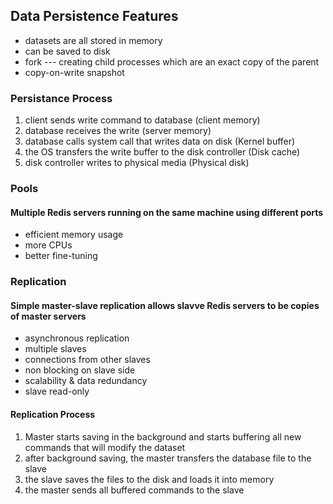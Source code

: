 ## Data Persistence Features

-  datasets are all stored in memory
-  can be saved to disk
-  fork --- creating child processes which are an exact copy of the parent
-  copy-on-write snapshot

### Persistance Process

1. client sends write command to database (client memory)
2. database receives the write (server memory)
3. database calls system call that writes data on disk (Kernel buffer)
4. the OS transfers the write buffer to the disk controller (Disk cache)
5. disk controller writes to physical media (Physical disk)

### Pools

#### Multiple Redis servers running on the same machine using different ports

-  efficient memory usage
-  more CPUs
-  better fine-tuning

### Replication

#### Simple master-slave replication allows slavve Redis servers to be copies of master servers

-  asynchronous replication
-  multiple slaves
-  connections from other slaves
-  non blocking on slave side
-  scalability & data redundancy
-  slave read-only

#### Replication Process

1. Master starts saving in the background and starts buffering all new commands
   that will modify the dataset
2. after background saving, the master transfers the database file to the slave
3. the slave saves the files to the disk and loads it into memory
4. the master sends all buffered commands to the slave
